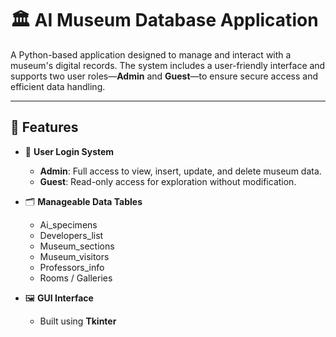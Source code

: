 # 🏛️ AI Museum Database Application

A Python-based application designed to manage and interact with a museum's digital records. The system includes a user-friendly interface and supports two user roles—**Admin** and **Guest**—to ensure secure access and efficient data handling.

---

## 📌 Features

- 🔐 **User Login System**
  - **Admin**: Full access to view, insert, update, and delete museum data.
  - **Guest**: Read-only access for exploration without modification.

- 🗂️ **Manageable Data Tables**
  - Ai_specimens
  - Developers_list
  - Museum_sections
  - Museum_visitors
  - Professors_info
  - Rooms / Galleries

- 🖼️ **GUI Interface**
  - Built using **Tkinter**
